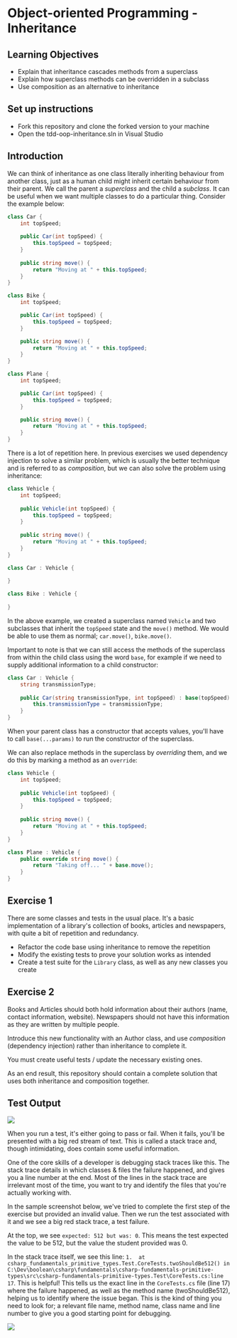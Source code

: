 # Object-oriented Programming - Inheritance

## Learning Objectives
- Explain that inheritance cascades methods from a superclass
- Explain how superclass methods can be overridden in a subclass
- Use composition as an alternative to inheritance

## Set up instructions
- Fork this repository and clone the forked version to your machine
- Open the tdd-oop-inheritance.sln in Visual Studio

## Introduction

We can think of inheritance as one class literally inheriting behaviour from another class, just as a human child might inherit certain behaviour from their parent. We call the parent a *superclass* and the child a *subclass*. It can be useful when we want multiple classes to do a particular thing. Consider the example below:

```C#
class Car {
    int topSpeed;
    
    public Car(int topSpeed) {
        this.topSpeed = topSpeed;
    }
    
    public string move() {
        return "Moving at " + this.topSpeed;
    }
}

class Bike {
    int topSpeed;

    public Car(int topSpeed) {
        this.topSpeed = topSpeed;
    }

    public string move() {
        return "Moving at " + this.topSpeed;
    }
}

class Plane {
    int topSpeed;

    public Car(int topSpeed) {
        this.topSpeed = topSpeed;
    }

    public string move() {
        return "Moving at " + this.topSpeed;
    }
}
```

There is a lot of repetition here. In previous exercises we used dependency injection to solve a similar problem, which is usually the better technique and is referred to as *composition*, but we can also solve the problem using inheritance:

```C#
class Vehicle {
    int topSpeed;
    
    public Vehicle(int topSpeed) {
        this.topSpeed = topSpeed;
    }
    
    public string move() {
        return "Moving at " + this.topSpeed;
    }
}

class Car : Vehicle {
    
}

class Bike : Vehicle {
    
}
```

In the above example, we created a superclass named `Vehicle` and two subclasses that inherit the `topSpeed` state and the `move()` method. We would be able to use them as normal; `car.move()`, `bike.move()`.

Important to note is that we can still access the methods of the superclass from within the child class using the word `base`, for example if we need to supply additional information to a child constructor:

```C#
class Car : Vehicle {
    string transmissionType;
    
    public Car(string transmissionType, int topSpeed) : base(topSpeed) {
        this.transmissionType = transmissionType;
    }
}
```

When your parent class has a constructor that accepts values, you'll have to call `base(...params)` to run the constructor of the superclass.

We can also replace methods in the superclass by *overriding* them, and we do this by marking a method as an `override`:

```C#
class Vehicle {
    int topSpeed;
    
    public Vehicle(int topSpeed) {
        this.topSpeed = topSpeed;
    }
    
    public string move() {
        return "Moving at " + this.topSpeed;
    }
}

class Plane : Vehicle {
    public override string move() {
        return "Taking off... " + base.move();
    }
}
```

## Exercise 1

There are some classes and tests in the usual place. It's a basic implementation of a library's collection of books, 
articles and newspapers, with quite a bit of repetition and redundancy.

- Refactor the code base using inheritance to remove the repetition
- Modify the existing tests to prove your solution works as intended
- Create a test suite for the `Library` class, as well as any new classes you create

## Exercise 2

Books and Articles should both hold information about their authors (name, contact information, website). Newspapers should not have this information as they are written by multiple people.

Introduce this new functionality with an Author class, and use *composition* (dependency injection) rather than inheritance to complete it.

You must create useful tests / update the necessary existing ones.

As an end result, this repository should contain a complete solution that uses both inheritance and composition together.

## Test Output

![](./assets/run_test_single.png)

When you run a test, it's either going to pass or fail. When it fails, you'll be presented with a big red stream of text. This is called a stack trace and, though intimidating, does contain some useful information.

One of the core skills of a developer is debugging stack traces like this. The stack trace details in which classes & files the failure happened, and gives you a line number at the end. Most of the lines in the stack trace are irrelevant most of the time, you want to try and identify the files that you're actually working with.

In the sample screenshot below, we've tried to complete the first step of the exercise but provided an invalid value. Then we run the test associated with it and we see a big red stack trace, a test failure.

At the top, we see `expected: 512 but was: 0`. This means the test expected the value to be 512, but the value the student provided was 0.

In the stack trace itself, we see this line: `1.  at csharp_fundamentals_primitive_types.Test.CoreTests.twoShouldBe512() in C:\Dev\boolean\csharp\fundamentals\csharp-fundamentals-primitive-types\src\csharp-fundamentals-primitive-types.Test\CoreTests.cs:line 17`. This is helpful! This tells us the exact line in the `CoreTests.cs` file (line 17) where the failure happened, as well as the method name (twoShouldBe512), helping us to identify where the issue began. This is the kind of thing you need to look for; a relevant file name, method name, class name and line number to give you a good starting point for debugging.

![](./assets/test-failure.png)
